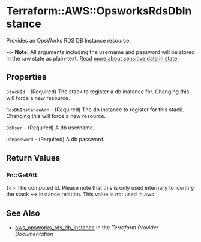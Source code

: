 # Terraform::AWS::OpsworksRdsDbInstance

Provides an OpsWorks RDS DB Instance resource.

~> **Note:** All arguments including the username and password will be stored in the raw state as plain-text.
[Read more about sensitive data in state](/docs/state/sensitive-data.html).

## Properties

`StackId` - (Required) The stack to register a db inatance for. Changing this will force a new resource.

`RdsDbInstanceArn` - (Required) The db instance to register for this stack. Changing this will force a new resource.

`DbUser` - (Required) A db username.

`DbPassword` - (Required) A db password.


## Return Values

### Fn::GetAtt

`Id` - The computed id. Please note that this is only used internally to identify the stack <-> instance relation. This value is not used in aws.

## See Also

* [aws_opsworks_rds_db_instance](https://www.terraform.io/docs/providers/aws/r/opsworks_rds_db_instance.html) in the _Terraform Provider Documentation_